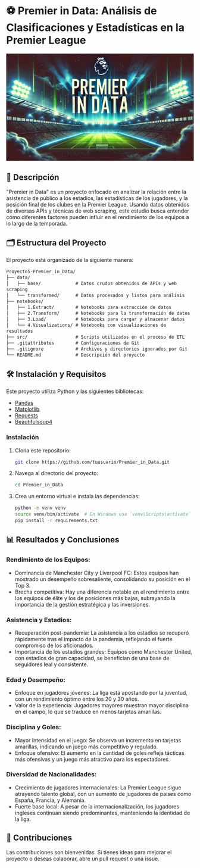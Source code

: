 # ⚽ Premier in Data: Análisis de Clasificaciones y Estadísticas en la Premier League

![imagen](https://raw.githubusercontent.com/SrAlcast/Proyecto5-Premier_in_Data/refs/heads/main/src/PREMIER%20IN%20DATA.jpg)

## 📖 Descripción

"Premier in Data" es un proyecto enfocado en analizar la relación entre la asistencia de público a los estadios, las estadísticas de los jugadores, y la posición final de los clubes en la Premier League. Usando datos obtenidos de diversas APIs y técnicas de web scraping, este estudio busca entender cómo diferentes factores pueden influir en el rendimiento de los equipos a lo largo de la temporada.

## 🗂️ Estructura del Proyecto

El proyecto está organizado de la siguiente manera:

```
Proyecto5-Premier_in_Data/
├── data/
│   ├── base/             # Datos crudos obtenidos de APIs y web scraping
│   └── transformed/      # Datos procesados y listos para análisis
├── notebooks/
│   ├── 1.Extract/        # Notebooks para extracción de datos
│   ├── 2.Transform/      # Notebooks para la transformación de datos
│   ├── 3.Load/           # Notebooks para cargar y almacenar datos
│   └── 4.Visualizations/ # Notebooks con visualizaciones de resultados
├── src/                  # Scripts utilizados en el proceso de ETL
├── .gitattributes        # Configuraciones de Git
├── .gitignore            # Archivos y directorios ignorados por Git
└── README.md             # Descripción del proyecto
```

## 🛠️ Instalación y Requisitos

Este proyecto utiliza Python y las siguientes bibliotecas:

- [Pandas](https://pandas.pydata.org/docs/)
- [Matplotlib](https://matplotlib.org/stable/contents.html)
- [Requests](https://docs.python-requests.org/en/latest/)
- [Beautifulsoup4](https://www.crummy.com/software/BeautifulSoup/bs4/doc/)

### Instalación

1. Clona este repositorio:
   ```bash
   git clone https://github.com/tuusuario/Premier_in_Data.git
   ```
2. Navega al directorio del proyecto:
   ```bash
   cd Premier_in_Data
   ```
3. Crea un entorno virtual e instala las dependencias:
   ```bash
   python -m venv venv
   source venv/bin/activate  # En Windows usa `venv\Scripts\activate`
   pip install -r requirements.txt
   ```

## 📊 Resultados y Conclusiones

### Rendimiento de los Equipos:

- Dominancia de Manchester City y Liverpool FC: Estos equipos han mostrado un desempeño sobresaliente, consolidando su posición en el Top 3.
- Brecha competitiva: Hay una diferencia notable en el rendimiento entre los equipos de élite y los de posiciones más bajas, subrayando la importancia de la gestión estratégica y las inversiones.

### Asistencia y Estadios:

- Recuperación post-pandemia: La asistencia a los estadios se recuperó rápidamente tras el impacto de la pandemia, reflejando el fuerte compromiso de los aficionados.
- Importancia de los estadios grandes: Equipos como Manchester United, con estadios de gran capacidad, se benefician de una base de seguidores leal y consistente.

### Edad y Desempeño:

- Enfoque en jugadores jóvenes: La liga está apostando por la juventud, con un rendimiento óptimo entre los 20 y 30 años.
- Valor de la experiencia: Jugadores mayores muestran mayor disciplina en el campo, lo que se traduce en menos tarjetas amarillas.

### Disciplina y Goles:

- Mayor intensidad en el juego: Se observa un incremento en tarjetas amarillas, indicando un juego más competitivo y regulado.
- Enfoque ofensivo: El aumento en la cantidad de goles refleja tácticas más ofensivas y un juego más atractivo para los espectadores.

### Diversidad de Nacionalidades:

- Crecimiento de jugadores internacionales: La Premier League sigue atrayendo talento global, con un aumento de jugadores de países como España, Francia, y Alemania.
- Fuerte base local: A pesar de la internacionalización, los jugadores ingleses continúan siendo predominantes, manteniendo la identidad de la liga.

## 🤝 Contribuciones

Las contribuciones son bienvenidas. Si tienes ideas para mejorar el proyecto o deseas colaborar, abre un pull request o una issue.
 
